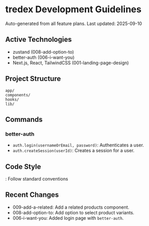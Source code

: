 # tredex Development Guidelines

Auto-generated from all feature plans. Last updated: 2025-09-10

## Active Technologies
- zustand (008-add-option-to)
- better-auth (006-i-want-you)
- Next.js, React, TailwindCSS (001-landing-page-design)

## Project Structure
```
app/
components/
hooks/
lib/
```

## Commands

### better-auth

- `auth.login(usernameOrEmail, password)`: Authenticates a user.
- `auth.createSession(userId)`: Creates a session for a user.

## Code Style
: Follow standard conventions

## Recent Changes
- 009-add-a-related: Add a related products component.
- 008-add-option-to: Add option to select product variants.
- 006-i-want-you: Added login page with `better-auth`. 

<!-- MANUAL ADDITIONS START -->
<!-- MANUAL ADDITIONS END -->